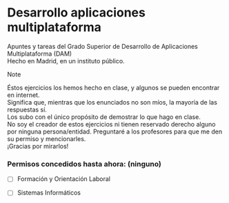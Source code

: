 # Desarrollo aplicaciones multiplataforma
Apuntes y tareas del Grado Superior de Desarrollo de Aplicaciones Multiplataforma (DAM)<br />
Hecho en Madrid, en un instituto público. <br />

>[!NOTE]
>Éstos ejercicios los hemos hecho en clase, y algunos se pueden encontrar en internet.</br>
>Significa que, mientras que los enunciados no son míos, la mayoría de las respuestas sí.</br>
>Los subo con el único propósito de demostrar lo que hago en clase.<br />
>No soy el creador de estos ejercicios ni tienen reservado derecho alguno por ninguna persona/entidad.
>Preguntaré a los profesores para que me den su permiso y mencionarles.<br />
>¡Gracias por mirarlos!


### Permisos concedidos hasta ahora: (ninguno)
- [ ] Formación y Orientación Laboral
- [ ] Sistemas Informáticos


